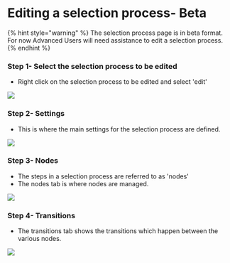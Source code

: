# Editing a selection process- Beta

{% hint style="warning" %}
The selection process page is in beta format.  For now Advanced Users will need assistance to edit a selection process.
{% endhint %}

### Step 1- Select the selection process to be edited

* Right click on the selection process to be edited and select 'edit'

![](<../../../../.gitbook/assets/image (100).png>)

### Step 2- Settings&#x20;

* This is where the main settings for the selection process are defined.

![](<../../../../.gitbook/assets/image (101).png>)

### Step 3- Nodes

* The steps in a selection process are referred to as 'nodes'
* The nodes tab is where nodes are managed.&#x20;

![](<../../../../.gitbook/assets/image (102).png>)

### Step 4- Transitions

* The transitions tab shows the transitions which happen between the various nodes.

![](<../../../../.gitbook/assets/image (103).png>)
